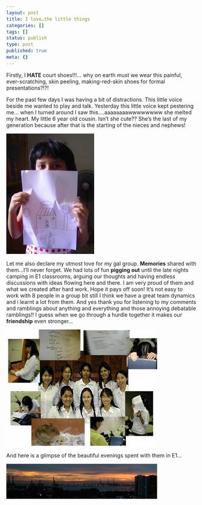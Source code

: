 ```yaml
---
layout: post
title: I love…the little things
categories: []
tags: []
status: publish
type: post
published: true
meta: {}
---
```

Firstly, I **HATE** court shoes!!!... why on earth must we wear this painful, ever-scratching, skin peeling, making-red-skin shoes for formal presentations?!?!

For the past few days I was having a bit of distractions. This little voice beside me wanted to play and talk. Yesterday this little voice kept pestering me… when I turned around I saw this….aaaaaaaawwwwwwww she melted my heart. My little 6 year old cousin. Isn’t she cute?? She’s the last of my generation because after that is the starting of the nieces and nephews!

![](/img/cuz.jpg)

Let me also declare my utmost love for my gal group. **Memories** shared with them…I’ll never forget. We had lots of fun **pigging out** until the late nights camping in E1 classrooms, arguing our thoughts and having endless discussions with ideas flowing here and there. I am very proud of them and what we created after hard work. Hope it pays off soon! It’s not easy to work with 8 people in a group bit still I think we have a great team dynamics and i learnt a lot from them. And yes thank you for listening to my comments and ramblings about anything and everything and those annoying debatable ramblings!! I guess when we go through a hurdle together it makes our **friendship** even stronger…

![](/img/gals.jpg)

And here is a glimpse of the beautiful evenings spent with them in E1…

![](/img/night.jpg)
